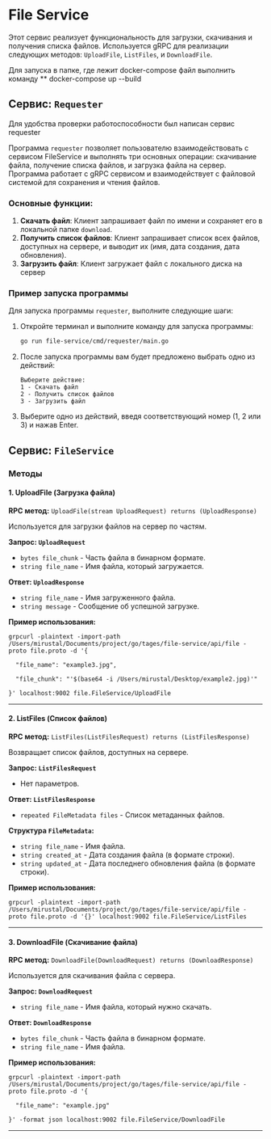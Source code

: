 # File Service

Этот сервис реализует функциональность для загрузки, скачивания и получения списка файлов. Используется gRPC для реализации следующих методов: `UploadFile`, `ListFiles`, и `DownloadFile`.

Для запуска в папке, где лежит docker-compose файл выполнить команду
** docker-compose up --build

## Сервис: `Requester`
Для удобства проверки работоспособности был написан сервис requester

Программа `requester` позволяет пользователю взаимодействовать с сервисом FileService и выполнять три основных операции: скачивание файла, получение списка файлов, и загрузка файла на сервер. Программа работает с gRPC сервисом и взаимодействует с файловой системой для сохранения и чтения файлов.

### Основные функции:
1. **Скачать файл**: Клиент запрашивает файл по имени и сохраняет его в локальной папке `download`.
2. **Получить список файлов**: Клиент запрашивает список всех файлов, доступных на сервере, и выводит их  (имя, дата создания, дата обновления).
3. **Загрузить файл**: Клиент загружает файл с локального диска на сервер 

### Пример запуска программы

Для запуска программы `requester`, выполните следующие шаги:

1. Откройте терминал и выполните команду для запуска программы:

    ```bash
    go run file-service/cmd/requester/main.go
    ```

2. После запуска программы вам будет предложено выбрать одно из действий:
    ```
    Выберите действие:
    1 - Скачать файл
    2 - Получить список файлов
    3 - Загрузить файл
    ```

3. Выберите одно из действий, введя соответствующий номер (1, 2 или 3) и нажав Enter.


## Сервис: `FileService`

### Методы

#### 1. UploadFile (Загрузка файла)

**RPC метод:** `UploadFile(stream UploadRequest) returns (UploadResponse)`

Используется для загрузки файлов на сервер по частям.

**Запрос: `UploadRequest`**
- `bytes file_chunk` - Часть файла в бинарном формате.
- `string file_name` - Имя файла, который загружается.

**Ответ: `UploadResponse`**
- `string file_name` - Имя загруженного файла.
- `string message` - Сообщение об успешной загрузке.

**Пример использования:**
```
grpcurl -plaintext -import-path /Users/mirustal/Documents/project/go/tages/file-service/api/file -proto file.proto -d '{

  "file_name": "example3.jpg",

  "file_chunk": "'$(base64 -i /Users/mirustal/Desktop/example2.jpg)'"

}' localhost:9002 file.FileService/UploadFile
```

---

#### 2. ListFiles (Список файлов)

**RPC метод:** `ListFiles(ListFilesRequest) returns (ListFilesResponse)`

Возвращает список файлов, доступных на сервере.

**Запрос: `ListFilesRequest`**
- Нет параметров.

**Ответ: `ListFilesResponse`**
- `repeated FileMetadata files` - Список метаданных файлов.

**Структура `FileMetadata`:**
- `string file_name` - Имя файла.
- `string created_at` - Дата создания файла (в формате строки).
- `string updated_at` - Дата последнего обновления файла (в формате строки).

**Пример использования:**
```
grpcurl -plaintext -import-path /Users/mirustal/Documents/project/go/tages/file-service/api/file -proto file.proto -d '{}' localhost:9002 file.FileService/ListFiles
```

---

#### 3. DownloadFile (Скачивание файла)

**RPC метод:** `DownloadFile(DownloadRequest) returns (DownloadResponse)`

Используется для скачивания файла с сервера.

**Запрос: `DownloadRequest`**
- `string file_name` - Имя файла, который нужно скачать.

**Ответ: `DownloadResponse`**
- `bytes file_chunk` - Часть файла в бинарном формате.
- `string file_name` - Имя файла.

**Пример использования:**
```
grpcurl -plaintext -import-path /Users/mirustal/Documents/project/go/tages/file-service/api/file -proto file.proto -d '{ 

  "file_name": "example.jpg"

}' -format json localhost:9002 file.FileService/DownloadFile
```

---

